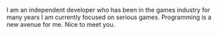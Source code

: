 I am an independent developer who has been in the games industry for many years
I am currently focused on serious games. Programming is a new avenue for me.
Nice to meet you.
